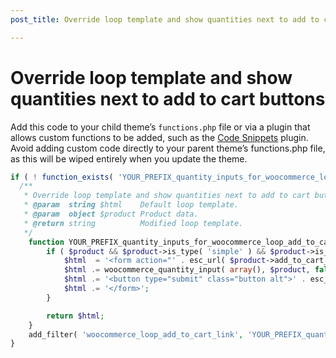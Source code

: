 ```yaml
---
post_title: Override loop template and show quantities next to add to cart buttons

---
```


# Override loop template and show quantities next to add to cart buttons

Add this code to your child theme’s `functions.php` file or via a plugin that allows custom functions to be added, such as the [Code Snippets](https://wordpress.org/plugins/code-snippets/) plugin. Avoid adding custom code directly to your parent theme’s functions.php file, as this will be wiped entirely when you update the theme.

```php
if ( ! function_exists( 'YOUR_PREFIX_quantity_inputs_for_woocommerce_loop_add_to_cart_link' ) ) {
  /**
   * Override loop template and show quantities next to add to cart buttons
   * @param  string $html    Default loop template.
   * @param  object $product Product data.
   * @return string          Modified loop template.
   */
	function YOUR_PREFIX_quantity_inputs_for_woocommerce_loop_add_to_cart_link( $html, $product ) {
		if ( $product && $product->is_type( 'simple' ) && $product->is_purchasable() && $product->is_in_stock() && ! $product->is_sold_individually() ) {
			$html  = '<form action="' . esc_url( $product->add_to_cart_url() ) . '" class="cart" method="post" enctype="multipart/form-data">';
			$html .= woocommerce_quantity_input( array(), $product, false );
			$html .= '<button type="submit" class="button alt">' . esc_html( $product->add_to_cart_text() ) . '</button>';
			$html .= '</form>';
		}

		return $html;
	}
	add_filter( 'woocommerce_loop_add_to_cart_link', 'YOUR_PREFIX_quantity_inputs_for_woocommerce_loop_add_to_cart_link', 10, 2 );
}
```
